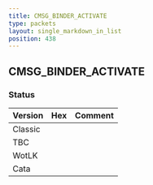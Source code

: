 ```yaml
---
title: CMSG_BINDER_ACTIVATE
type: packets
layout: single_markdown_in_list
position: 438
---
```


## CMSG_BINDER_ACTIVATE

### Status

Version | Hex | Comment
---------- | ---------- | ---------- 
Classic |  |  
TBC |  |  
WotLK |  |  
Cata |  |  
